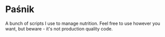 # Paśnik

A bunch of scripts I use to manage nutrition. Feel free to use however you want, but beware - it's not production quality code.
